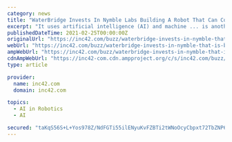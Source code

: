 ```yaml
---
category: news
title: "WaterBridge Invests In Nymble Labs Building A Robot That Can Cook Food"
excerpt: "It uses artificial intelligence (AI) and machine ... is another consumer kitchen startup Rotimatic, which is a roti cooking bot, which looks like a box but it is a robot. Rotimatic is available ..."
publishedDateTime: 2021-02-25T00:00:00Z
originalUrl: "https://inc42.com/buzz/waterbridge-invests-in-nymble-that-is-building-robot-that-can-cook-food/"
webUrl: "https://inc42.com/buzz/waterbridge-invests-in-nymble-that-is-building-robot-that-can-cook-food/"
ampWebUrl: "https://inc42.com/buzz/waterbridge-invests-in-nymble-that-is-building-robot-that-can-cook-food/amp/"
cdnAmpWebUrl: "https://inc42-com.cdn.ampproject.org/c/s/inc42.com/buzz/waterbridge-invests-in-nymble-that-is-building-robot-that-can-cook-food/amp/"
type: article

provider:
  name: inc42.com
  domain: inc42.com

topics:
  - AI in Robotics
  - AI

secured: "taKqS56S+L+Yos978Z/NdFGTi55ilENyuKvFZBTi2tWNoOcyCbpxt72TbZNP6cLMUtEK1ttopLFuY8JxZeCEB5o/iPvzNe6OJVB0EivzCzYVKpU/mm3PlyaNT0mYnj+zrVFbxpygvePmhbi2QRIdwei/w9p043jLy7WYkbvOLQRrO3md8DXhw/0Jg2WbFbBlc81/BjsLtv3Q5ClKWSSnEWYvKPzBd0gRUPbbpG4jur3mNInXjKHBtbh1QN+BBgo9lT6XsC3h/S8hf0JrtzQuJIMX0Akh1l737InN3dP/Lr5HQZcRzqedEQWoG7gcO6s+TdI1kRznOIireeSN6+piSqu279UGip14b8AvOAxo3nM=;jHXF+wKd5bJzJAePmmauJA=="
---
```



